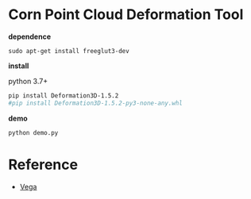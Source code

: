 # Corn Point Cloud Deformation Tool


**dependence**
```
sudo apt-get install freeglut3-dev
```

**install**

python 3.7+

```bash
pip install Deformation3D-1.5.2
#pip install Deformation3D-1.5.2-py3-none-any.whl
```

**demo** 

```bash
python demo.py
```


# Reference

- [Vega](https://viterbi-web.usc.edu/~jbarbic/vega/)